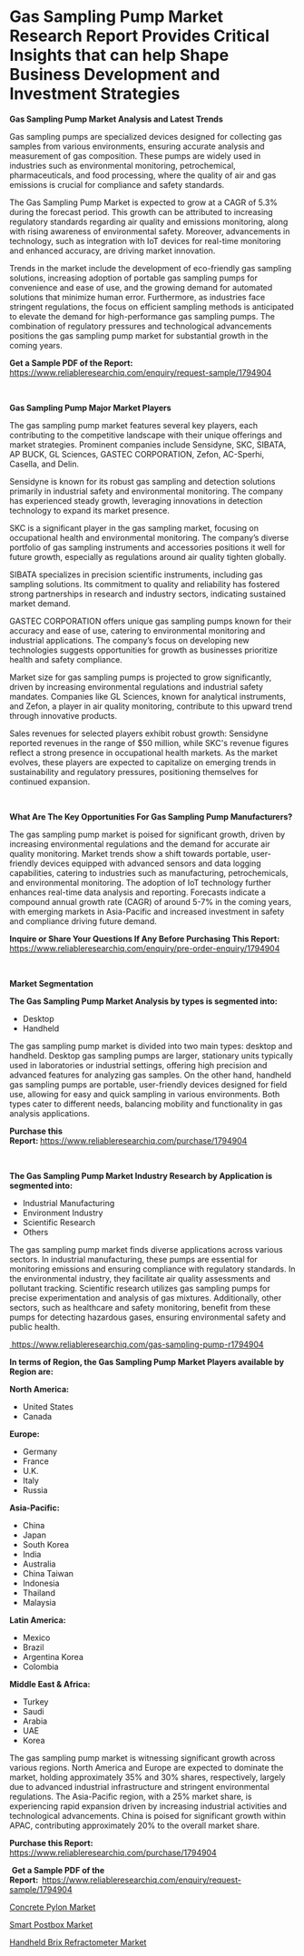 <p><h1>Gas Sampling Pump Market Research Report Provides Critical Insights that can help Shape Business Development and Investment Strategies</h1></p><p><strong>Gas Sampling Pump Market Analysis and Latest Trends</strong></p>
<p><p>Gas sampling pumps are specialized devices designed for collecting gas samples from various environments, ensuring accurate analysis and measurement of gas composition. These pumps are widely used in industries such as environmental monitoring, petrochemical, pharmaceuticals, and food processing, where the quality of air and gas emissions is crucial for compliance and safety standards.</p><p>The Gas Sampling Pump Market is expected to grow at a CAGR of 5.3% during the forecast period. This growth can be attributed to increasing regulatory standards regarding air quality and emissions monitoring, along with rising awareness of environmental safety. Moreover, advancements in technology, such as integration with IoT devices for real-time monitoring and enhanced accuracy, are driving market innovation. </p><p>Trends in the market include the development of eco-friendly gas sampling solutions, increasing adoption of portable gas sampling pumps for convenience and ease of use, and the growing demand for automated solutions that minimize human error. Furthermore, as industries face stringent regulations, the focus on efficient sampling methods is anticipated to elevate the demand for high-performance gas sampling pumps. The combination of regulatory pressures and technological advancements positions the gas sampling pump market for substantial growth in the coming years.</p></p>
<p><strong>Get a Sample PDF of the Report:&nbsp;</strong> <a href="https://www.reliableresearchiq.com/enquiry/request-sample/1794904?utm_campaign=1159&utm_medium=2&utm_source=Github&utm_content=ia&utm_term=19022025&utm_id=gas-sampling-pump">https://www.reliableresearchiq.com/enquiry/request-sample/1794904</a></p>
<p>&nbsp;</p>
<p><strong>Gas Sampling Pump Major Market Players</strong></p>
<p><p>The gas sampling pump market features several key players, each contributing to the competitive landscape with their unique offerings and market strategies. Prominent companies include Sensidyne, SKC, SIBATA, AP BUCK, GL Sciences, GASTEC CORPORATION, Zefon, AC-Sperhi, Casella, and Delin.</p><p>Sensidyne is known for its robust gas sampling and detection solutions primarily in industrial safety and environmental monitoring. The company has experienced steady growth, leveraging innovations in detection technology to expand its market presence.</p><p>SKC is a significant player in the gas sampling market, focusing on occupational health and environmental monitoring. The company’s diverse portfolio of gas sampling instruments and accessories positions it well for future growth, especially as regulations around air quality tighten globally.</p><p>SIBATA specializes in precision scientific instruments, including gas sampling solutions. Its commitment to quality and reliability has fostered strong partnerships in research and industry sectors, indicating sustained market demand.</p><p>GASTEC CORPORATION offers unique gas sampling pumps known for their accuracy and ease of use, catering to environmental monitoring and industrial applications. The company’s focus on developing new technologies suggests opportunities for growth as businesses prioritize health and safety compliance.</p><p>Market size for gas sampling pumps is projected to grow significantly, driven by increasing environmental regulations and industrial safety mandates. Companies like GL Sciences, known for analytical instruments, and Zefon, a player in air quality monitoring, contribute to this upward trend through innovative products.</p><p>Sales revenues for selected players exhibit robust growth: Sensidyne reported revenues in the range of $50 million, while SKC's revenue figures reflect a strong presence in occupational health markets. As the market evolves, these players are expected to capitalize on emerging trends in sustainability and regulatory pressures, positioning themselves for continued expansion.</p></p>
<p>&nbsp;</p>
<p><strong>What Are The Key Opportunities For Gas Sampling Pump Manufacturers?</strong></p>
<p><p>The gas sampling pump market is poised for significant growth, driven by increasing environmental regulations and the demand for accurate air quality monitoring. Market trends show a shift towards portable, user-friendly devices equipped with advanced sensors and data logging capabilities, catering to industries such as manufacturing, petrochemicals, and environmental monitoring. The adoption of IoT technology further enhances real-time data analysis and reporting. Forecasts indicate a compound annual growth rate (CAGR) of around 5-7% in the coming years, with emerging markets in Asia-Pacific and increased investment in safety and compliance driving future demand.</p></p>
<p><strong>Inquire or Share Your Questions If Any Before Purchasing This Report:</strong> <a href="https://www.reliableresearchiq.com/enquiry/pre-order-enquiry/1794904?utm_campaign=1159&utm_medium=2&utm_source=Github&utm_content=ia&utm_term=19022025&utm_id=gas-sampling-pump">https://www.reliableresearchiq.com/enquiry/pre-order-enquiry/1794904</a></p>
<p>&nbsp;</p>
<p><strong>Market Segmentation</strong></p>
<p><strong>The Gas Sampling Pump Market Analysis by types is segmented into:</strong></p>
<p><ul><li>Desktop</li><li>Handheld</li></ul></p>
<p><p>The gas sampling pump market is divided into two main types: desktop and handheld. Desktop gas sampling pumps are larger, stationary units typically used in laboratories or industrial settings, offering high precision and advanced features for analyzing gas samples. On the other hand, handheld gas sampling pumps are portable, user-friendly devices designed for field use, allowing for easy and quick sampling in various environments. Both types cater to different needs, balancing mobility and functionality in gas analysis applications.</p></p>
<p><strong>Purchase this Report:&nbsp;</strong><a href="https://www.reliableresearchiq.com/purchase/1794904?utm_campaign=1159&utm_medium=2&utm_source=Github&utm_content=ia&utm_term=19022025&utm_id=gas-sampling-pump">https://www.reliableresearchiq.com/purchase/1794904</a></p>
<p>&nbsp;</p>
<p><strong>The Gas Sampling Pump Market Industry Research by Application is segmented into:</strong></p>
<p><ul><li>Industrial Manufacturing</li><li>Environment Industry</li><li>Scientific Research</li><li>Others</li></ul></p>
<p><p>The gas sampling pump market finds diverse applications across various sectors. In industrial manufacturing, these pumps are essential for monitoring emissions and ensuring compliance with regulatory standards. In the environmental industry, they facilitate air quality assessments and pollutant tracking. Scientific research utilizes gas sampling pumps for precise experimentation and analysis of gas mixtures. Additionally, other sectors, such as healthcare and safety monitoring, benefit from these pumps for detecting hazardous gases, ensuring environmental safety and public health.</p></p>
<p><a href="https://www.reliableresearchiq.com/gas-sampling-pump-r1794904?utm_campaign=1159&utm_medium=2&utm_source=Github&utm_content=ia&utm_term=19022025&utm_id=gas-sampling-pump">&nbsp;https://www.reliableresearchiq.com/gas-sampling-pump-r1794904</a></p>
<p><strong>In terms of Region, the Gas Sampling Pump Market Players available by Region are:</strong></p>
<p>
    <p> <strong> North America: </strong>
        <ul>
            <li>United States</li>
            <li>Canada</li>
        </ul>
        </p> 
    <p> <strong> Europe: </strong>
        <ul>
            <li>Germany</li>
            <li>France</li>
            <li>U.K.</li>
            <li>Italy</li>
            <li>Russia</li>
        </ul>
        </p> 
    <p> <strong> Asia-Pacific: </strong>
        <ul>
            <li>China</li>
            <li>Japan</li>
            <li>South Korea</li>
            <li>India</li>
            <li>Australia</li>
            <li>China Taiwan</li>
            <li>Indonesia</li>
            <li>Thailand</li>
            <li>Malaysia</li>
        </ul>
        </p> 
    <p> <strong> Latin America: </strong>
        <ul>
            <li>Mexico</li>
            <li>Brazil</li>
            <li>Argentina Korea</li>
            <li>Colombia</li>
        </ul>
        </p> 
    <p> <strong> Middle East & Africa: </strong>
        <ul>
            <li>Turkey</li>
            <li>Saudi</li>
            <li>Arabia</li>
            <li>UAE</li>
            <li>Korea</li>
        </ul>
    </p>
    </p>
<p><p>The gas sampling pump market is witnessing significant growth across various regions. North America and Europe are expected to dominate the market, holding approximately 35% and 30% shares, respectively, largely due to advanced industrial infrastructure and stringent environmental regulations. The Asia-Pacific region, with a 25% market share, is experiencing rapid expansion driven by increasing industrial activities and technological advancements. China is poised for significant growth within APAC, contributing approximately 20% to the overall market share.</p></p>
<p><strong>Purchase this Report: </strong><a href="https://www.reliableresearchiq.com/purchase/1794904?utm_campaign=1159&utm_medium=2&utm_source=Github&utm_content=ia&utm_term=19022025&utm_id=gas-sampling-pump">https://www.reliableresearchiq.com/purchase/1794904</a></p>
<p>&nbsp;<strong>Get a Sample PDF of the Report:&nbsp;&nbsp;</strong><a href="https://www.reliableresearchiq.com/enquiry/request-sample/1794904?utm_campaign=1159&utm_medium=2&utm_source=Github&utm_content=ia&utm_term=19022025&utm_id=gas-sampling-pump">https://www.reliableresearchiq.com/enquiry/request-sample/1794904</a></p>
<p><strong></strong></p>
<p><p><a href="https://github.com/ansanokajabi/Market-Research-Report-List-1/blob/main/concrete-pylon-market.md?utm_campaign=1159&utm_medium=2&utm_source=Github&utm_content=ia&utm_term=19022025&utm_id=gas-sampling-pump">Concrete Pylon Market</a></p><p><a href="https://github.com/ancsyanagha/Market-Research-Report-List-1/blob/main/smart-postbox-market.md?utm_campaign=1159&utm_medium=2&utm_source=Github&utm_content=ia&utm_term=19022025&utm_id=gas-sampling-pump">Smart Postbox Market</a></p><p><a href="https://github.com/zoccohaniech/Market-Research-Report-List-1/blob/main/handheld-brix-refractometer-market.md?utm_campaign=1159&utm_medium=2&utm_source=Github&utm_content=ia&utm_term=19022025&utm_id=gas-sampling-pump">Handheld Brix Refractometer Market</a></p></p>